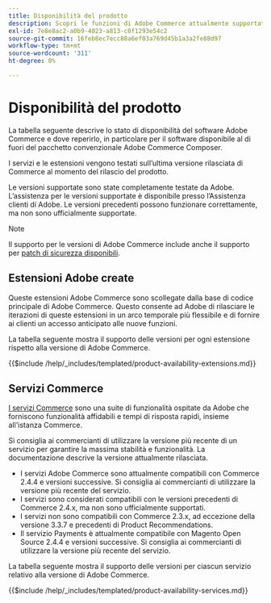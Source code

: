 ```yaml
---
title: Disponibilità del prodotto
description: Scopri le funzioni di Adobe Commerce attualmente supportate e verificane la compatibilità con specifiche versioni di Adobe Commerce.
exl-id: 7e8e8ac2-a0b9-4023-a813-c0f1293e54c2
source-git-commit: 16feb8ec7ecc88a6ef03a769d45b1a3a2fe88d97
workflow-type: tm+mt
source-wordcount: '311'
ht-degree: 0%

---
```


# Disponibilità del prodotto

La tabella seguente descrive lo stato di disponibilità del software Adobe Commerce e dove reperirlo, in particolare per il software disponibile al di fuori del pacchetto convenzionale Adobe Commerce Composer.

I servizi e le estensioni vengono testati sull’ultima versione rilasciata di Commerce al momento del rilascio del prodotto.

Le versioni supportate sono state completamente testate da Adobe. L’assistenza per le versioni supportate è disponibile presso l’Assistenza clienti di Adobe. Le versioni precedenti possono funzionare correttamente, ma non sono ufficialmente supportate.

>[!NOTE]
>
>Il supporto per le versioni di Adobe Commerce include anche il supporto per [patch di sicurezza disponibili](versions.md).

## Estensioni Adobe create

Queste estensioni Adobe Commerce sono scollegate dalla base di codice principale di Adobe Commerce. Questo consente ad Adobe di rilasciare le iterazioni di queste estensioni in un arco temporale più flessibile e di fornire ai clienti un accesso anticipato alle nuove funzioni.

La tabella seguente mostra il supporto delle versioni per ogni estensione rispetto alla versione di Adobe Commerce.

{{$include /help/_includes/templated/product-availability-extensions.md}}

## Servizi Commerce

[I servizi Commerce](https://experienceleague.adobe.com/docs/commerce/user-guides/home.html) sono una suite di funzionalità ospitate da Adobe che forniscono funzionalità affidabili e tempi di risposta rapidi, insieme all&#39;istanza Commerce.

Si consiglia ai commercianti di utilizzare la versione più recente di un servizio per garantire la massima stabilità e funzionalità. La documentazione descrive la versione attualmente rilasciata.

* I servizi Adobe Commerce sono attualmente compatibili con Commerce 2.4.4 e versioni successive. Si consiglia ai commercianti di utilizzare la versione più recente del servizio.
* I servizi sono considerati compatibili con le versioni precedenti di Commerce 2.4.x, ma non sono ufficialmente supportati.
* I servizi non sono compatibili con Commerce 2.3.x, ad eccezione della versione 3.3.7 e precedenti di Product Recommendations.
* Il servizio Payments è attualmente compatibile con Magento Open Source 2.4.4 e versioni successive. Si consiglia ai commercianti di utilizzare la versione più recente del servizio.

La tabella seguente mostra il supporto delle versioni per ciascun servizio relativo alla versione di Adobe Commerce.

{{$include /help/_includes/templated/product-availability-services.md}}
